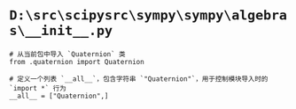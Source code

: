 # `D:\src\scipysrc\sympy\sympy\algebras\__init__.py`

```
# 从当前包中导入 `Quaternion` 类
from .quaternion import Quaternion

# 定义一个列表 `__all__`，包含字符串 `"Quaternion"`，用于控制模块导入时的 `import *` 行为
__all__ = ["Quaternion",]
```